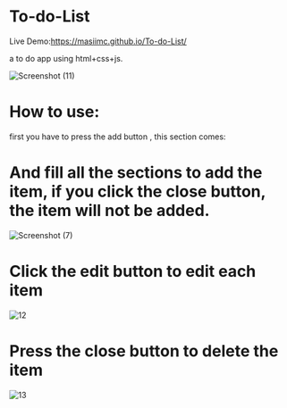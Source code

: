 # To-do-List
Live Demo:https://masiimc.github.io/To-do-List/

a to do app using html+css+js.

![Screenshot (11)](https://user-images.githubusercontent.com/116202175/232249981-32b946fa-bbcc-43af-9e6a-7892141e929e.png)

# How to use:

first you have to press the add button , this section comes:

# And fill all the sections to add the item, if you click the close button, the item will not be added.


![Screenshot (7)](https://user-images.githubusercontent.com/116202175/232250086-2fa2c2c0-c0ef-4dd6-aff0-6f9b06fa5355.png)


# Click the edit button to edit each item

![12](https://user-images.githubusercontent.com/116202175/232250426-2124a57a-af8d-4509-97d8-284dad528e9e.png)


# Press the close button to delete the item

![13](https://user-images.githubusercontent.com/116202175/232250509-4a922f0a-ba4b-489c-afd4-3f0417c16134.png)



